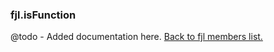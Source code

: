 ### fjl.isFunction
@todo - Added documentation here.
[Back to fjl members list.](#fjl-members-list)
